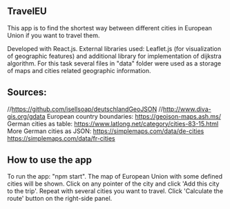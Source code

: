 ## TravelEU
This app is to find the shortest way between different cities in European Union if you want to travel them.


Developed with React.js.
External libraries used: Leaflet.js (for visualization of geographic features) and additional library for implementation of dijkstra algorithm.
For this task several files in "data" folder were used as a storage of maps and cities related geographic information.

## Sources:
//https://github.com/isellsoap/deutschlandGeoJSON
//http://www.diva-gis.org/gdata
European country boundaries: https://geojson-maps.ash.ms/
German cities as table: https://www.latlong.net/category/cities-83-15.html
More German cities as JSON: https://simplemaps.com/data/de-cities
https://simplemaps.com/data/fr-cities

## How to use the app
To run the app: "npm start".
The map of European Union with some defined cities will be shown. 
Click on any pointer of the city and click 'Add this city to the trip'.
Repeat with several cities you want to travel.
Click 'Calculate the route' button on the right-side panel.
